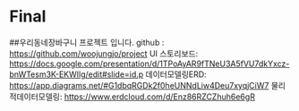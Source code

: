 # Final
##우리동네장바구니 프로젝트 입니다.
github : https://github.com/woojungjo/project
UI 스토리보드: https://docs.google.com/presentation/d/1TPoAyAR9fTNeU3A5fVU7dkYxcz-bnWTesm3K-EKWIlg/edit#slide=id.p
데이터모델링ERD: https://app.diagrams.net/#G1dbqRGDk2f0heUNNdLiw4Deu7xyqjCiW7
물리적데이터모델링: https://www.erdcloud.com/d/Enz86RZCZhuh6e6gR
